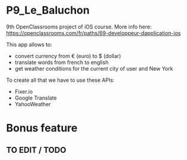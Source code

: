 # P9_Le_Baluchon
9th OpenClassrooms project of iOS course. More info here: https://openclassrooms.com/fr/paths/69-developpeur-dapplication-ios

This app allows to:

- convert currency from € (euro) to $ (dollar)
- translate words from french to english
- get weather conditions for the current city of user and New York


To create all that we have to use these APIs:

+ Fixer.io
+ Google Translate
+ YahooWeather

# Bonus feature

## TO EDIT / TODO ##
